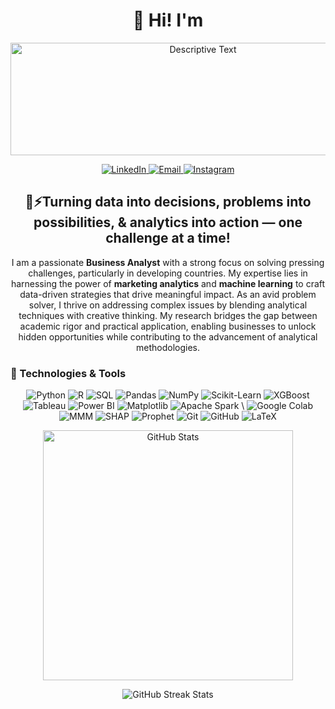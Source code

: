 <h1 align="center">👋 Hi! I'm</h1>
<p align="center">
  <img src="https://github.com/user-attachments/assets/626a6cfc-f463-4e74-8d7a-be877918de24" alt="Descriptive Text" width="600" height="180"/>
</p>

<p align="center">
  <a href="https://www.linkedin.com/in/rasandie/" target="_blank">
    <img src="https://img.shields.io/badge/LinkedIn-0077B5?style=for-the-badge&logo=linkedin&logoColor=white" alt="LinkedIn"/>
  </a>
  <a href="mailto:rjhiruni2000.rj@gmail.com">
    <img src="https://img.shields.io/badge/Email-D14836?style=for-the-badge&logo=gmail&logoColor=white" alt="Email"/>
  </a>
  <a href="https://www.instagram.com/_rasandie_k/" target="_blank">
    <img src="https://img.shields.io/badge/Instagram-E4405F?style=for-the-badge&logo=instagram&logoColor=white" alt="Instagram"/>
  </a>
</p>

<h2 align="center">🚀⚡️Turning data into decisions, problems into possibilities, & analytics into action — one challenge at a time!</h2>
<p align="center">
I am a passionate <b>Business Analyst</b> with a strong focus on solving pressing challenges, particularly in developing countries. My expertise lies in harnessing the power of <b>marketing analytics</b> and <b>machine learning</b> to craft data-driven strategies that drive meaningful impact.
As an avid problem solver, I thrive on addressing complex issues by blending analytical techniques with creative thinking. My research bridges the gap between academic rigor and practical application, enabling businesses to unlock hidden opportunities while contributing to the advancement of analytical methodologies.
</p>

<h3 align="left">🤖 Technologies & Tools</h2>
<p align="center">
  <!-- Programming Languages -->
  <img src="https://img.shields.io/badge/Python-3776AB?style=for-the-badge&logo=python&logoColor=white" alt="Python"/>
  <img src="https://img.shields.io/badge/R-276DC3?style=for-the-badge&logo=r&logoColor=white" alt="R"/>
  <img src="https://img.shields.io/badge/SQL-4479A1?style=for-the-badge&logo=postgresql&logoColor=white" alt="SQL"/>

  <!-- Libraries & Frameworks -->
  <img src="https://img.shields.io/badge/Pandas-150458?style=for-the-badge&logo=pandas&logoColor=white" alt="Pandas"/>
  <img src="https://img.shields.io/badge/NumPy-013243?style=for-the-badge&logo=numpy&logoColor=white" alt="NumPy"/>
  <img src="https://img.shields.io/badge/Scikit--Learn-F7931E?style=for-the-badge&logo=scikit-learn&logoColor=white" alt="Scikit-Learn"/>
  <img src="https://img.shields.io/badge/XGBoost-EB0028?style=for-the-badge&logo=xgboost&logoColor=white" alt="XGBoost"/>

  <!-- Data Visualization -->
  <img src="https://img.shields.io/badge/Tableau-E97627?style=for-the-badge&logo=tableau&logoColor=white" alt="Tableau"/>
  <img src="https://img.shields.io/badge/Power_BI-F2C811?style=for-the-badge&logo=power-bi&logoColor=black" alt="Power BI"/>
  <img src="https://img.shields.io/badge/Matplotlib-11557C?style=for-the-badge&logo=plotly&logoColor=white" alt="Matplotlib"/>

  <!-- Tools -->
  <img src="https://img.shields.io/badge/Spark-E25A1C?style=for-the-badge&logo=apachespark&logoColor=white" alt="Apache Spark"/>
\  <img src="https://img.shields.io/badge/Google%20Colab-F9AB00?style=for-the-badge&logo=googlecolab&logoColor=black" alt="Google Colab"/>

  <!-- Marketing Analytics -->
  <img src="https://img.shields.io/badge/Media%20Mix%20Modeling-FF5733?style=for-the-badge&logo=adobe&logoColor=white" alt="MMM"/>
  <img src="https://img.shields.io/badge/SHAP-FF5733?style=for-the-badge&logo=python&logoColor=white" alt="SHAP"/>
  <img src="https://img.shields.io/badge/Prophet-003C71?style=for-the-badge&logo=facebook&logoColor=white" alt="Prophet"/>

  <!-- Version Control & Misc -->
  <img src="https://img.shields.io/badge/Git-F05032?style=for-the-badge&logo=git&logoColor=white" alt="Git"/>
  <img src="https://img.shields.io/badge/GitHub-181717?style=for-the-badge&logo=github&logoColor=white" alt="GitHub"/>
  <img src="https://img.shields.io/badge/LaTeX-008080?style=for-the-badge&logo=latex&logoColor=white" alt="LaTeX"/>
</p>

<p align="center">
  <img src="https://github-readme-stats.vercel.app/api?username=rasandiek&show_icons=true&theme=green&count_private=true" alt="GitHub Stats" width="400"/>
</p>

<p align="center">
  <img src="https://github-readme-streak-stats.herokuapp.com/?user=rasandiek&theme=react&background=0D1117&hide_border=true" alt="GitHub Streak Stats" />
</p>
